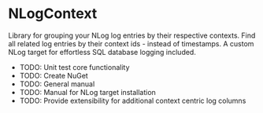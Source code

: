 # NLogContext
Library for grouping your NLog log entries by their respective contexts. Find all related log entries by their context ids - instead of timestamps.
A custom NLog target for effortless SQL database logging included. 

+ TODO: Unit test core functionality
+ TODO: Create NuGet
+ TODO: General manual
+ TODO: Manual for NLog target installation
+ TODO: Provide extensibility for additional context centric log columns
